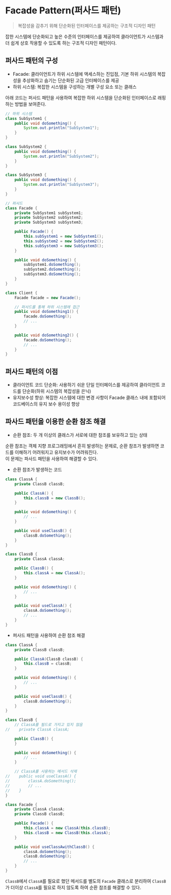 # Facade Pattern(퍼사드 패턴)

> 복잡성을 감추기 위해 단순화된 인터페이스를 제공하는 구조적 디자인 패턴

잡한 시스템에 단순화되고 높은 수준의 인터페이스를 제공하여 클라이언트가 시스템과 더 쉽게 상호 작용할 수 있도록 하는 구조적 디자인 패턴이다.

## 퍼사드 패턴의 구성

- Facade: 클라이언트가 하위 시스템에 액세스하는 진입점, 기본 하위 시스템의 복잡성을 추상화하고 숨기는 단순화된 고급 인터페이스를 제공
- 하위 시스템: 복잡한 시스템을 구성하는 개별 구성 요소 또는 클래스

아래 코드는 퍼사드 패턴을 사용하여 복잡한 하위 시스템을 단순화된 인터페이스로 래핑하는 방법을 보여준다.

```java
// 하위 시스템
class SubSystem1 {
    public void doSomething() {
        System.out.println("SubSystem1");
    }
}

class SubSystem2 {
    public void doSomething() {
        System.out.println("SubSystem2");
    }
}

class SubSystem3 {
    public void doSomething() {
        System.out.println("SubSystem3");
    }
}

// 퍼사드
class Facade {
    private SubSystem1 subSystem1;
    private SubSystem2 subSystem2;
    private SubSystem3 subSystem3;

    public Facade() {
        this.subSystem1 = new SubSystem1();
        this.subSystem2 = new SubSystem2();
        this.subSystem3 = new SubSystem3();
    }

    public void doSomething() {
        subSystem1.doSomething();
        subSystem2.doSomething();
        subSystem3.doSomething();
    }
}

class Client {
    Facade facade = new Facade();

    // 퍼사드를 통해 하위 시스템에 접근
    public void doSomething1() {
        facade.doSomething();
        // ...
    }

    public void doSomething2() {
        facade.doSomething();
        // ...
    }
}
```

## 퍼사드 패턴의 이점

- 클라이언트 코드 단순화: 사용하기 쉬운 단일 인터페이스를 제공하여 클라이언트 코드를 단순화(하위 시스템의 복잡성을 은닉)
- 유지보수성 향상: 복잡한 시스템에 대한 변경 사항이 Facade 클래스 내에 포함되어 코드베이스의 유지 보수 용이성 향상

## 파사드 패턴을 이용한 순환 참조 해결

- 순환 참조: 두 개 이상의 클래스가 서로에 대한 참조를 보유하고 있는 상태

순환 참조는 객체 지향 프로그래밍에서 흔히 발생하는 문제로, 순환 참조가 발생하면 코드를 이해하기 어려워지고 유지보수가 어려워진다.  
이 문제는 파사드 패턴을 사용하여 해결할 수 있다.

- 순환 참조가 발생하는 코드

```java
class ClassA {
    private ClassB classB;

    public ClassA() {
        this.classB = new ClassB();
    }

    public void doSomething() {
        // ...
    }

    public void useClassB() {
        classB.doSomething();
    }
}

class ClassB {
    private ClassA classA;

    public ClassB() {
        this.classA = new ClassA();
    }

    public void doSomething() {
        // ...
    }

    public void useClassA() {
        classA.doSomething();
        // ...
    }
}
```

- 퍼사드 패턴을 사용하여 순환 참조 해결

```java
class ClassA {
    private ClassB classB;

    public ClassA(ClassB classB) {
        this.classB = classB;
    }

    public void doSomething() {
        // ...
    }

    public void useClassB() {
        classB.doSomething();
    }
}

class ClassB {
    // ClassA를 필드로 가지고 있지 않음
//    private ClassA classA;

    public ClassB() {
    }

    public void doSomething() {
        // ...
    }

    // ClassA를 사용하는 메서드 삭제
//    public void useClassA() {
//        classA.doSomething();
//        // ...
//    }
}

class Facade {
    private ClassA classA;
    private ClassB classB;

    public Facade() {
        this.classA = new ClassA(this.classB);
        this.classB = new ClassB(this.classA);
    }

    public void useClassAwithClassB() {
        classA.doSomething();
        classB.doSomething();
        // ...
    }
}
```

`ClassB`에서 `ClassA`를 필요로 했던 메서드를 별도의 `Facade` 클래스로 분리하여 `ClassB`가 더이상 `ClassA`를 필요로 하지 않도록 하여 순환 참조를 해결할 수 있다.